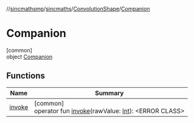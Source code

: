 //[sincmathsmp](../../../../index.md)/[sincmaths](../../index.md)/[ConvolutionShape](../index.md)/[Companion](index.md)

# Companion

[common]\
object [Companion](index.md)

## Functions

| Name | Summary |
|---|---|
| [invoke](invoke.md) | [common]<br>operator fun [invoke](invoke.md)(rawValue: [Int](https://kotlinlang.org/api/latest/jvm/stdlib/kotlin/-int/index.html)): &lt;ERROR CLASS&gt; |
